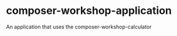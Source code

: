 composer-workshop-application
=============================

An application that uses the composer-workshop-calculator
